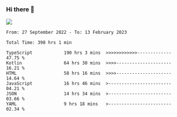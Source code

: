 ### Hi there 👋

<!--<a href="https://github.com/search?o=desc&q=author%3Abushiyi&s=committer-date&type=Commits">-->
<!--    <img align="center" height = "178" src="https://github-readme-stats.vercel.app/api?username=bushiyi&count_private=true&show_icons=true&theme=noctis_minimus&hide=contribs&include_all_commits=true" />-->
<!--</a>-->
<!--<a href="https://github.com/bushiyi?tab=repositories">-->
<!--    <img align="center" height = "178" src="https://github-readme-stats.vercel.app/api/top-langs/?username=bushiyi&count_private=true&theme=noctis_minimus" />-->
<!--</a>-->
 
<!-- [![Ashutosh's github activity graph](https://activity-graph.herokuapp.com/graph?username=bushiyi&theme=react&bg_color=1B2932&point=698B69&line=698B69)](https://github.com/ashutosh00710/github-readme-activity-graph)
 -->


![](https://raw.githubusercontent.com/bushiyi/bushiyi/master/assets/github-contribution-grid-snake.svg)

<!--START_SECTION:waka-->

```text
From: 27 September 2022 - To: 13 February 2023

Total Time: 398 hrs 1 min

TypeScript            190 hrs 3 mins  >>>>>>>>>>>>-------------   47.75 %
Kotlin                64 hrs 30 mins  >>>>---------------------   16.21 %
HTML                  58 hrs 16 mins  >>>>---------------------   14.64 %
JavaScript            16 hrs 46 mins  >------------------------   04.21 %
JSON                  14 hrs 34 mins  >------------------------   03.66 %
YAML                  9 hrs 18 mins   >------------------------   02.34 %
```

<!--END_SECTION:waka-->

